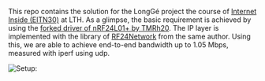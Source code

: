 This repo contains the solution for the LongGé project the course of [Internet Inside (EITN30)](https://www.eit.lth.se/index.php?ciuid=1392&coursepage=10001&L=1) at LTH. As a glimpse, the basic requirement is achieved by using the [forked driver of nRF24L01+ by TMRh20](https://nrf24.github.io/RF24/). The IP layer is implemented with the library of [RF24Network](https://nrf24.github.io/RF24Network/) from the same author. Using this, we are able to achieve end-to-end bandwidth up to 1.05 Mbps, measured with iperf using udp.

![Setup:](https://github.com/syafiq/inuti/blob/main/images/setup.jpg|width=100)
